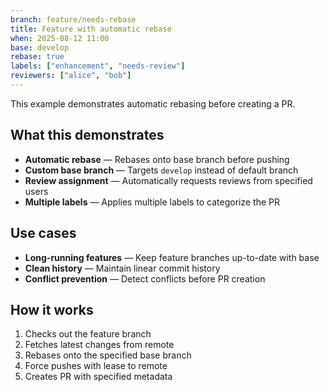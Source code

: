```yaml
---
branch: feature/needs-rebase
title: Feature with automatic rebase
when: 2025-08-12 11:00
base: develop
rebase: true
labels: ["enhancement", "needs-review"]
reviewers: ["alice", "bob"]
---
```


This example demonstrates automatic rebasing before creating a PR.

## What this demonstrates

- **Automatic rebase** — Rebases onto base branch before pushing
- **Custom base branch** — Targets `develop` instead of default branch
- **Review assignment** — Automatically requests reviews from specified users
- **Multiple labels** — Applies multiple labels to categorize the PR

## Use cases

- **Long-running features** — Keep feature branches up-to-date with base
- **Clean history** — Maintain linear commit history
- **Conflict prevention** — Detect conflicts before PR creation

## How it works

1. Checks out the feature branch
2. Fetches latest changes from remote
3. Rebases onto the specified base branch
4. Force pushes with lease to remote
5. Creates PR with specified metadata